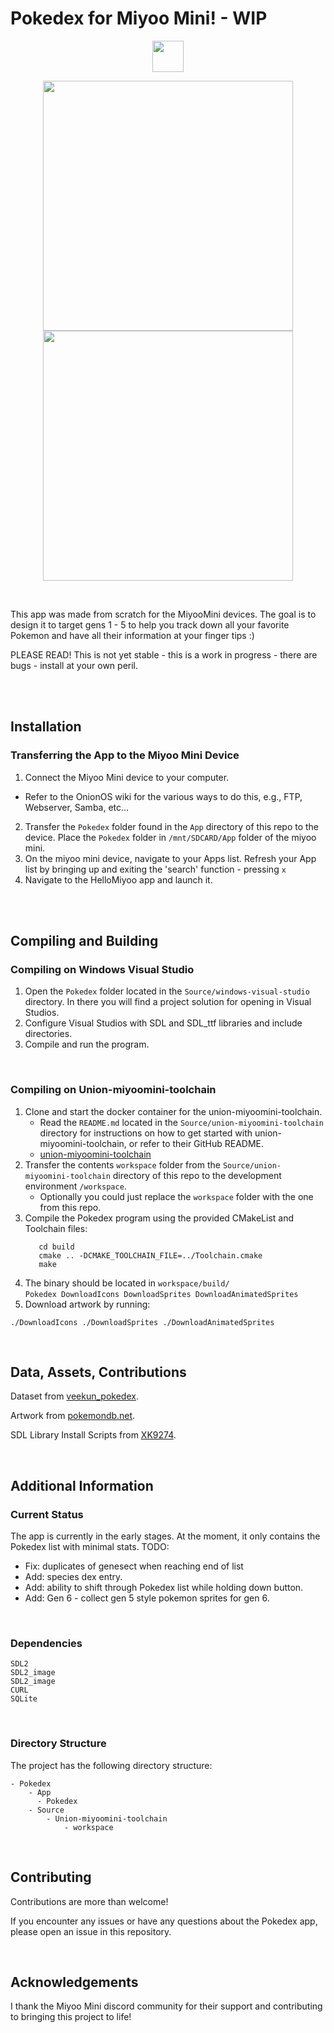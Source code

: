 # Pokedex for Miyoo Mini! - WIP

<p align="center">
 <img src="https://github.com/Yorisoft/pokedex_miyoo/assets/27126548/11b8ac44-8e78-4b9f-8af1-bf8f633434f1" width="50" />
</p>

<p align="center">
  <img src="https://github.com/Yorisoft/pokedex_miyoo/assets/27126548/885de49c-ab59-470c-b23e-3cd7a26d6fe7" width="400" />
  <img src="https://github.com/Yorisoft/pokedex_miyoo/assets/27126548/d74a1b0f-594f-438d-8516-03a4bc38b667" width="400" /> 
</p>

</br>

This app was made from scratch for the MiyooMini devices. The goal is to design it to target gens 1 - 5 to help you track down all your favorite Pokemon and have all their information at your finger tips :) 

PLEASE READ! This is not yet stable - this is a work in progress - there are bugs - install at your own peril.

</br>
</br>

## Installation

### Transferring the App to the Miyoo Mini Device

1. Connect the Miyoo Mini device to your computer.
  - Refer to the OnionOS wiki for the various ways to do this, e.g., FTP, Webserver, Samba, etc…
2. Transfer the `Pokedex` folder found in the `App` directory of this repo to the device. Place the `Pokedex` folder in `/mnt/SDCARD/App` folder of the miyoo mini.
3. On the miyoo mini device, navigate to your Apps list. Refresh your App list by bringing up and exiting the 'search' function - pressing `x`
4. Navigate to the HelloMiyoo app and launch it. 

</br>
</br>

## Compiling and Building

### Compiling on Windows Visual Studio

1. Open the `Pokedex` folder located in the `Source/windows-visual-studio` directory. In there you will find a project solution for opening in Visual Studios. 
2. Configure Visual Studios with SDL and SDL_ttf libraries and include directories.
3. Compile and run the program.

</br>

### Compiling on Union-miyoomini-toolchain

1. Clone and start the docker container for the union-miyoomini-toolchain. 
   - Read the `README.md` located in the `Source/union-miyoomini-toolchain` directory for instructions on how to get started with union-miyoomini-toolchain, or refer to their GitHub README. 
   - [union-miyoomini-toolchain](https://github.com/MiyooMini/union-toolchain/tree/main)
2. Transfer the contents `workspace` folder from the `Source/union-miyoomini-toolchain` directory of this repo to the development environment `/workspace`. 
   - Optionally you could just replace the `workspace` folder with the one from this repo. 
3. Compile the Pokedex program using the provided CMakeList and Toolchain files:
     ```
        cd build
        cmake .. -DCMAKE_TOOLCHAIN_FILE=../Toolchain.cmake
        make
     ```
4. The binary should be located in `workspace/build/` </br>
     `Pokedex DownloadIcons DownloadSprites DownloadAnimatedSprites`
5. Download artwork by running:
```
./DownloadIcons ./DownloadSprites ./DownloadAnimatedSprites
```

</br>

## Data, Assets, Contributions

Dataset from [veekun_pokedex](https://github.com/veekun/veekun-pokedex).

Artwork from [pokemondb.net](https://pokemondb.net/).

SDL Library Install Scripts from [XK9274](https://github.com/XK9274).

</br>

## Additional Information


### Current Status

The app is currently in the early stages. At the moment, it only contains the Pokedex list with minimal stats. 
TODO:
- Fix: duplicates of genesect when reaching end of list
- Add: species dex entry.
- Add: ability to shift through Pokedex list while holding down button.
- Add: Gen 6 - collect gen 5 style pokemon sprites for gen 6. 

</br>

### Dependencies

```
SDL2
SDL2_image
SDL2_image
CURL
SQLite
```

</br>

### Directory Structure

The project has the following directory structure:
```
- Pokedex
    - App
      - Pokedex
    - Source
        - Union-miyoomini-toolchain
            - workspace
```

</br>

## Contributing

Contributions are more than welcome! 

If you encounter any issues or have any questions about the Pokedex app, please open an issue in this repository.

</br>

## Acknowledgements

I thank the Miyoo Mini discord community for their support and contributing to bringing this project to life!
